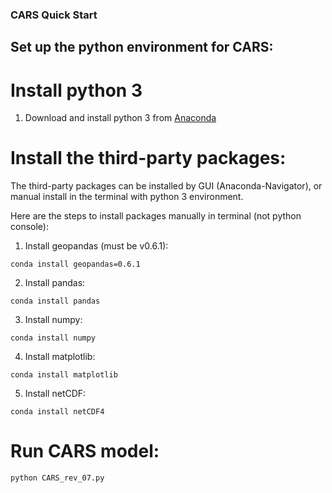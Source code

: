 ### CARS Quick Start

## Set up the python environment for CARS:
# Install python 3

1. Download and install python 3 from [Anaconda](https://www.anaconda.com/products/individual)

# Install the third-party packages:
The third-party packages can be installed by GUI (Anaconda-Navigator), or manual install in the terminal with python 3 environment.

Here are the steps to install packages manually in terminal (not python console):

1. Install geopandas (must be v0.6.1):
```
conda install geopandas=0.6.1
```
2. Install pandas:
```
conda install pandas
```
3. Install numpy:
```
conda install numpy
```
4. Install matplotlib:
```
conda install matplotlib
```
5. Install netCDF:
```
conda install netCDF4
```

# Run CARS model:
```
python CARS_rev_07.py
```

